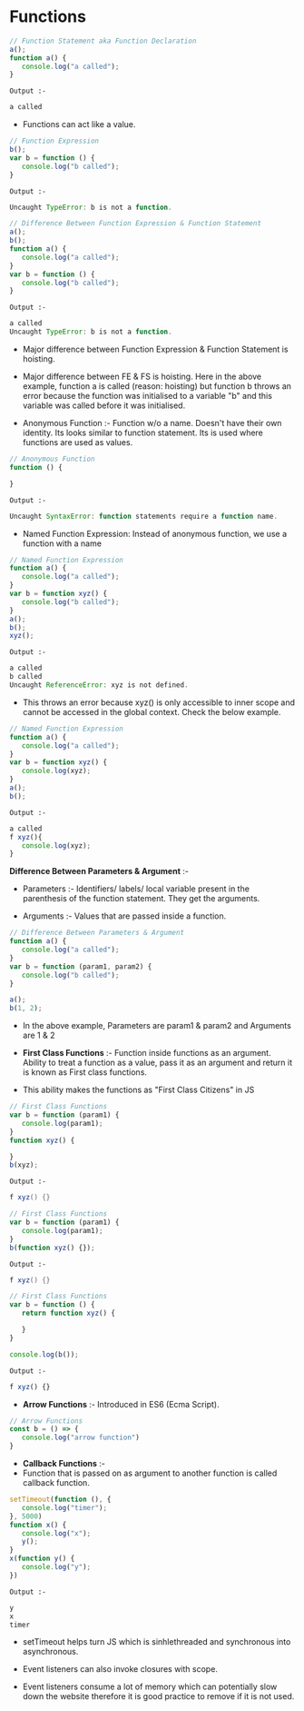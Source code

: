 <h1>Functions</h1>

<p>

```javascript
// Function Statement aka Function Declaration
a();
function a() {
   console.log("a called");
}
```
<code>Output :- </code>
```javascript
a called
```

- Functions can act like a value.

```javascript
// Function Expression
b();
var b = function () {
   console.log("b called");
}
```
<code>Output :- </code>
```javascript
Uncaught TypeError: b is not a function.
```

```javascript
// Difference Between Function Expression & Function Statement
a();
b();
function a() {
   console.log("a called");
}
var b = function () {
   console.log("b called");
}
```
<code>Output :- </code>
```javascript
a called
Uncaught TypeError: b is not a function.
```

- Major difference between Function Expression & Function Statement is hoisting.

- Major difference between FE & FS is hoisting. Here in the above example, function a is called (reason: hoisting) but function b throws an error because the function was initialised to a variable "b" and this variable was called before it was initialised.

- Anonymous Function :- Function w/o a name. Doesn't have their own identity. Its looks similar to function statement. Its is used where functions are used as values.

```javascript
// Anonymous Function 
function () {

}
```
<code>Output :- </code>
```javascript
Uncaught SyntaxError: function statements require a function name.
```

- Named Function Expression:  Instead of anonymous function, we use a function with a name

```javascript
// Named Function Expression
function a() {
   console.log("a called");
}
var b = function xyz() {
   console.log("b called");
}
a();
b();
xyz();
```
<code>Output :- </code>
```javascript
a called
b called
Uncaught ReferenceError: xyz is not defined.
```

- This throws an error because xyz() is only accessible to inner scope and cannot be accessed in the global context. Check the below example.

```javascript
// Named Function Expression
function a() {
   console.log("a called");
}
var b = function xyz() {
   console.log(xyz);
}
a();
b();
```
<code>Output :- </code>
```javascript
a called
f xyz(){
   console.log(xyz);
}
```

<b>Difference Between Parameters & Argument</b> :-
- Parameters :- Identifiers/ labels/ local variable present in the parenthesis of the function statement. They get the arguments. 

- Arguments :- Values that are passed inside a function. 

```javascript
// Difference Between Parameters & Argument 
function a() {
   console.log("a called");
}
var b = function (param1, param2) {
   console.log("b called");
}

a();
b(1, 2);
```

- In the above example, Parameters are param1 & param2 and Arguments are 1 & 2


- <b>First Class Functions</b> :- Function inside functions as an argument. Ability to treat a function as a value, pass it as an argument and return it is known as First class functions.

- This ability makes the functions as "First Class Citizens" in JS

```javascript
// First Class Functions 
var b = function (param1) {
   console.log(param1);
}
function xyz() {

}
b(xyz);
```
<code>Output :- </code>
```java
f xyz() {}
```

```javascript
// First Class Functions 
var b = function (param1) {
   console.log(param1);
}
b(function xyz() {});
```
<code>Output :- </code>
```java
f xyz() {}
```

```javascript
// First Class Functions 
var b = function () {
   return function xyz() {

   }
}

console.log(b());

```
<code>Output :- </code>
```javascript
f xyz() {}
```

- <b>Arrow Functions</b> :- Introduced in ES6 (Ecma Script).

```javascript
// Arrow Functions
const b = () => {
   console.log("arrow function")
}
```

- <b>Callback Functions</b> :- 
- Function that is passed on as argument to another function is called callback function.

```javascript
setTimeout(function (), {
   console.log("timer");
}, 5000)
function x() {
   console.log("x");
   y();
}
x(function y() {
   console.log("y");
})
```
<code>Output :- </code>
```javascript
y
x
timer
```

- setTimeout helps turn JS which is sinhlethreaded and synchronous into asynchronous.

- Event listeners can also invoke closures with scope.

- Event listeners consume a lot of memory which can potentially slow down the website therefore it is good practice to remove if it is not used.


</p>
